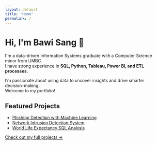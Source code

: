 ```yaml
---
layout: default
title: "Home"
permalink: /
---
```


# Hi, I'm Bawi Sang 👋

I'm a data-driven Information Systems graduate with a Computer Science minor from UMBC.  
I have strong experience in **SQL, Python, Tableau, Power BI, and ETL processes**.

I’m passionate about using data to uncover insights and drive smarter decision-making.  
Welcome to my portfolio!

## Featured Projects
- [Phishing Detection with Machine Learning](projects.html#phishing-detection-with-machine-learning)
- [Network Intrusion Detection System](projects.html#network-intrusion-detection-system)
- [World Life Expectancy SQL Analysis](projects.html#world-life-expectancy-sql-analysis)

[Check out my full projects →](projects.html)
